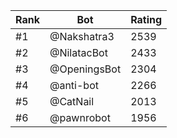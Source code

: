 Rank|Bot|Rating
---|---|---
#1|@Nakshatra3|2539
#2|@NilatacBot|2433
#3|@OpeningsBot|2304
#4|@anti-bot|2266
#5|@CatNail|2013
#6|@pawnrobot|1956
